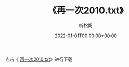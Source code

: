 ﻿---
title:  《再一次2010.txt》
date:   2022-01-01T00:00:00+00:00
author: 听松阁
layout: post
permalink: /再一次2010/
categories: 小说
tags: [小说]
---

点击《 [再一次2010.txt](http://img.660000.xyz/bookstukust/book/bntxt/10/再一次2010.txt)》进行下载
